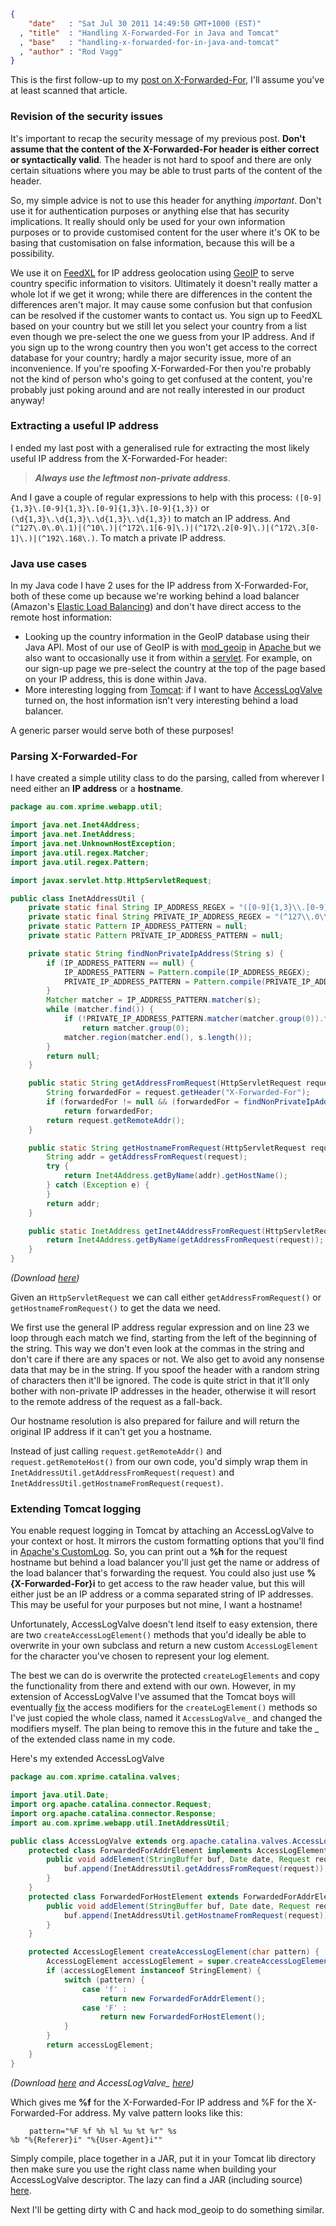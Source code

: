 ```json
{
    "date"   : "Sat Jul 30 2011 14:49:50 GMT+1000 (EST)"
  , "title"  : "Handling X-Forwarded-For in Java and Tomcat"
  , "base"   : "handling-x-forwarded-for-in-java-and-tomcat"
  , "author" : "Rod Vagg"
}
```

This is the first follow-up to my <a title="Wrangling the X-Forwarded-For Header" href="http://rod.vagg.org/2011/07/wrangling-the-x-forwarded-for-header/">post on X-Forwarded-For</a>, I'll assume you've at least scanned that article.
<h3>Revision of the security issues</h3>
It's important to recap the security message of my previous post. <strong>Don't assume that the content of the X-Forwarded-For header is either correct or syntactically valid</strong>. The header is not hard to spoof and there are only certain situations where you may be able to trust parts of the content of the header.

So, my simple advice is not to use this header for anything <em>important</em>. Don't use it for authentication purposes or anything else that has security implications. It really should only be used for your own information purposes or to provide customised content for the user where it's OK to be basing that customisation on false information, because this will be a possibility.

We use it on <a href="http://feedxl.com/">FeedXL</a> for IP address geolocation using <a href="http://www.maxmind.com/app/country">GeoIP</a> to serve country specific information to visitors. Ultimately it doesn't really matter a whole lot if we get it wrong; while there are differences in the content the differences aren't major. It may cause some confusion but that confusion can be resolved if the customer wants to contact us. You sign up to FeedXL based on your country but we still let you select your country from a list even though we pre-select the one we guess from your IP address. And if you sign up to the wrong country then you won't get access to the correct database for your country; hardly a major security issue, more of an inconvenience. If you're spoofing X-Forwarded-For then you're probably not the kind of person who's going to get confused at the content, you're probably just poking around and are not really interested in our product anyway!
<h3>Extracting a useful IP address</h3>
I ended my last post with a generalised rule for extracting the most likely useful IP address from the X-Forwarded-For header:
<blockquote><strong><em>Always use the leftmost non-private address</em></strong>.</blockquote>
And I gave a couple of regular expressions to help with this process: <code>([0-9]{1,3}\.[0-9]{1,3}\.[0-9]{1,3}\.[0-9]{1,3})</code> or<code> (\d{1,3}\.\d{1,3}\.\d{1,3}\.\d{1,3})</code> to match an IP address. And <code>(^127\.0\.0\.1)|(^10\.)|(^172\.1[6-9]\.)|(^172\.2[0-9]\.)|(^172\.3[0-1]\.)|(^192\.168\.)</code>. To match a private IP address.
<h3>Java use cases</h3>
In my Java code I have 2 uses for the IP address from X-Forwarded-For, both of these come up because we're working behind a load balancer (Amazon's <a href="http://aws.amazon.com/elasticloadbalancing/">Elastic Load Balancing</a>) and don't have direct access to the remote host information:
<ul>
	<li>Looking up the country information in the GeoIP database using their Java API. Most of our use of GeoIP is with <a href="http://geolite.maxmind.com/download/geoip/api/mod_geoip2/">mod_geoip</a> in <a href="http://httpd.apache.org/">Apache </a>but we also want to occasionally use it from within a <a href="http://www.oracle.com/technetwork/java/javaee/servlet/index.html">servlet</a>. For example, on our sign-up page we pre-select the country at the top of the page based on your IP address, this is done within Java.</li>
	<li>More interesting logging from <a href="http://tomcat.apache.org/">Tomcat</a>: if I want to have <a href="http://tomcat.apache.org/tomcat-6.0-doc/config/valve.html#Access_Log_Valve">AccessLogValve</a> turned on, the host information isn't very interesting behind a load balancer.</li>
</ul>
A generic parser would serve both of these purposes!
<h3>Parsing X-Forwarded-For</h3>
I have created a simple utility class to do the parsing, called from wherever I need either an <strong>IP address</strong> or a <strong>hostname</strong>.

```java
package au.com.xprime.webapp.util;

import java.net.Inet4Address;
import java.net.InetAddress;
import java.net.UnknownHostException;
import java.util.regex.Matcher;
import java.util.regex.Pattern;

import javax.servlet.http.HttpServletRequest;

public class InetAddressUtil {
	private static final String IP_ADDRESS_REGEX = "([0-9]{1,3}\\.[0-9]{1,3}\\.[0-9]{1,3}\\.[0-9]{1,3})";
	private static final String PRIVATE_IP_ADDRESS_REGEX = "(^127\\.0\\.0\\.1)|(^10\\.)|(^172\\.1[6-9]\\.)|(^172\\.2[0-9]\\.)|(^172\\.3[0-1]\\.)|(^192\\.168\\.)";
	private static Pattern IP_ADDRESS_PATTERN = null;
	private static Pattern PRIVATE_IP_ADDRESS_PATTERN = null;

	private static String findNonPrivateIpAddress(String s) {
		if (IP_ADDRESS_PATTERN == null) {
			IP_ADDRESS_PATTERN = Pattern.compile(IP_ADDRESS_REGEX);
			PRIVATE_IP_ADDRESS_PATTERN = Pattern.compile(PRIVATE_IP_ADDRESS_REGEX);
		}
		Matcher matcher = IP_ADDRESS_PATTERN.matcher(s);
		while (matcher.find()) {
			if (!PRIVATE_IP_ADDRESS_PATTERN.matcher(matcher.group(0)).find())
				return matcher.group(0);
			matcher.region(matcher.end(), s.length());
		}
		return null;
	}

	public static String getAddressFromRequest(HttpServletRequest request) {
		String forwardedFor = request.getHeader("X-Forwarded-For");
		if (forwardedFor != null && (forwardedFor = findNonPrivateIpAddress(forwardedFor)) != null)
			return forwardedFor;
		return request.getRemoteAddr();
	}

	public static String getHostnameFromRequest(HttpServletRequest request) {
		String addr = getAddressFromRequest(request);
		try {
			return Inet4Address.getByName(addr).getHostName();
		} catch (Exception e) {
		}
		return addr;
	}

	public static InetAddress getInet4AddressFromRequest(HttpServletRequest request) throws UnknownHostException {
		return Inet4Address.getByName(getAddressFromRequest(request));
	}
}
```

<em>(Download <a href="http://src.vagg.org/java/InetAddressUtil.java">here</a>)</em>

Given an <code>HttpServletRequest</code> we can call either <code>getAddressFromRequest()</code> or <code>getHostnameFromRequest()</code> to get the data we need.

We first use the general IP address regular expression and on line 23 we loop through each match we find, starting from the left of the beginning of the string. This way we don't even look at the commas in the string and don't care if there are any spaces or not. We also get to avoid any nonsense data that may be in the string. If you spoof the header with a random string of characters then it'll be ignored. The code is quite strict in that it'll only bother with non-private IP addresses in the header, otherwise it will resort to the remote address of the request as a fall-back.

Our hostname resolution is also prepared for failure and will return the original IP address if it can't get you a hostname.

Instead of just calling <code>request.getRemoteAddr()</code> and <code>request.getRemoteHost()</code> from our own code, you'd simply wrap them in <code>InetAddressUtil.getAddressFromRequest(request)</code> and <code>InetAddressUtil.getHostnameFromRequest(request)</code>.
<h3>Extending Tomcat logging</h3>
You enable request logging in Tomcat by attaching an AccessLogValve to your context or host. It mirrors the custom formatting options that you'll find in <a href="http://httpd.apache.org/docs/2.0/mod/mod_log_config.html">Apache's CustomLog</a>. So, you can print out a <strong>%h</strong> for the request hostname but behind a load balancer you'll just get the name or address of the load balancer that's forwarding the request. You could also just use <strong>%{X-Forwarded-For}i</strong> to get access to the raw header value, but this will either just be an IP address or a comma separated string of IP addresses. This may be useful for your purposes but not mine, I want a hostname!

Unfortunately, AccessLogValve doesn't lend itself to easy extension, there are two <code>createAccessLogElement()</code> methods that you'd ideally be able to overwrite in your own subclass and return a new custom <code>AccessLogElement</code> for the character you've chosen to represent your log element.

The best we can do is overwrite the protected <code>createLogElements</code> and copy the functionality from there and extend with our own. However, in my extension of AccessLogValve I've assumed that the Tomcat boys will eventually <a href="https://issues.apache.org/bugzilla/show_bug.cgi?id=51588">fix</a> the access modifiers for the <code>createLogElement()</code> methods so I've just copied the whole class, named it <code>AccessLogValve_</code> and changed the modifiers myself. The plan being to remove this in the future and take the _ of the extended class name in my code.

Here's my extended AccessLogValve

```java
package au.com.xprime.catalina.valves;

import java.util.Date;
import org.apache.catalina.connector.Request;
import org.apache.catalina.connector.Response;
import au.com.xprime.webapp.util.InetAddressUtil;

public class AccessLogValve extends org.apache.catalina.valves.AccessLogValve_ {
	protected class ForwardedForAddrElement implements AccessLogElement {
		public void addElement(StringBuffer buf, Date date, Request request, Response response, long time) {
			buf.append(InetAddressUtil.getAddressFromRequest(request));
		}
	}
	protected class ForwardedForHostElement extends ForwardedForAddrElement {
		public void addElement(StringBuffer buf, Date date, Request request, Response response, long time) {
			buf.append(InetAddressUtil.getHostnameFromRequest(request));
		}
	}

	protected AccessLogElement createAccessLogElement(char pattern) {
		AccessLogElement accessLogElement = super.createAccessLogElement(pattern);
		if (accessLogElement instanceof StringElement) {
			switch (pattern) {
				case 'f' :
					return new ForwardedForAddrElement();
				case 'F' :
					return new ForwardedForHostElement();
			}
		}
		return accessLogElement;
	}
}
```

<em>(Download <a href="http://src.vagg.org/java/AccessLogValve.java">here</a> and AccessLogValve_ <a href="http://src.vagg.org/java/AccessLogValve_.java">here</a>)</em>

Which gives me <strong>%f</strong> for the X-Forwarded-For IP address and %F for the X-Forwarded-For address. My valve pattern looks like this:

<code style="padding-left: 30px;">pattern="%F %f %h %l %u %t %r&quot; %s %b &quot;%{Referer}i&quot; &quot;%{User-Agent}i&quot;"</code>

Simply compile, place together in a JAR, put it in your Tomcat lib directory then make sure you use the right class name when building your AccessLogValve descriptor. The lazy can find a JAR (including source) <a href="http://src.vagg.org/java/xprime_accesslogvalve.jar">here</a>.

Next I'll be getting dirty with C and hack mod_geoip to do something similar.